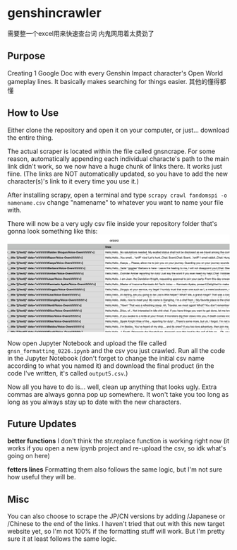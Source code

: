 # genshincrawler
需要整一个excel用来快速查台词 内鬼网用着太费劲了

## Purpose
Creating 1 Google Doc with every Genshin Impact character's Open World gameplay lines.
It basically makes searching for things easier.
其他的懂得都懂

## How to Use
Either clone the repository and open it on your computer, or just... download the entire thing.

The actual scraper is located within the file called gnsncrape. For some reason, automatically appending each individual characte's path to the main link didn't work, so we now have a huge chunk of links there. It works just fiine.
(The links are NOT automatically updated, so you have to add the new character(s)'s link to it every time you use it.)

After installing scrapy, open a terminal and type 
`scrapy crawl fandomspi -o namename.csv`
change "namename" to whatever you want to name your file with.

There will now be a very ugly csv file inside your repository folder that's gonna look something like this:
![ugly.png](/images/ugly.png)

Now open Jupyter Notebook and upload the file called `gnsn_formatting_0226.ipynb` and the csv you just crawled.
Run all the code in the Jupyter Notebook (don't forget to change the initial csv name according to what you named it) and download the final product (in the code I've written, it's called `output5.csv`.)

Now all you have to do is... well, clean up anything that looks ugly. Extra commas are always gonna pop up somewhere.
It won't take you too long as long as you always stay up to date with the new characters.

## Future Updates
**better functions**
I don't think the str.replace function is working right now (it works if you open a new ipynb project and re-upload the csv, so idk what's going on here)

**fetters lines**
Formatting them also follows the same logic, but I'm not sure how useful they will be.

## Misc
You can also choose to scrape the JP/CN versions by adding /Japanese or /Chinese to the end of the links. I haven't tried that out with this new target website yet, so I'm not 100% if the formatting stuff will work. But I'm pretty sure it at least follows the same logic.
